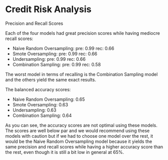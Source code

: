 # Credit Risk Analysis 

Precision and Recall Scores

Each of the four models had great precision scores while having mediocre recall scores:
 -   Naive Random Oversampling:
  pre: 0.99 
  rec: 0.66
 -   Smote Oversampling:
  pre: 0.99
  rec: 0.66
  - Undersampling:
  pre: 0.99 
  rec: 0.66
 -   Combination Sampling:
  pre: 0.99
  rec: 0.58
  
  The worst model in terms of recalling is the Combination Sampling model and the others yield the same exact results.
  
  The balanced accuracy scores: 
  - Naive Random Oversampling:
  0.65
  - Smote Oversampling:
  0.63
  - Undersampling:
  0.63
  - Combination Sampling:
  0.64
  
  As you can see, the accuracy scores are not optimal using these models. The scores are well below par and we would recommend using these models with caution but if we had to choose one model over the rest, it would be the Naive Random Oversampling model because it yields the same precision and recall scores while having a higher accuracy score than the rest, even though it is still a bit low in general at 65%. 
